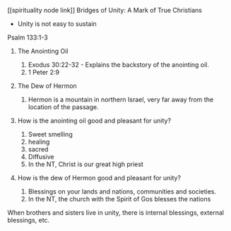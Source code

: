 [[spirituality node link]]
Bridges of Unity: A Mark of True Christians

- Unity is not easy to sustain

Psalm 133:1-3

1. The Anointing Oil
    
    1. Exodus 30:22-32 - Explains the backstory of the anointing oil.
    2. 1 Peter 2:9
2. The Dew of Hermon
    
    1. Hermon is a mountain in northern Israel, very far away from the location of the passage.
3. How is the anointing oil good and pleasant for unity?
    
    1. Sweet smelling
    2. healing
    3. sacred
    4. Diffusive
    5. In the NT, Christ is our great high priest
4. How is the dew of Hermon good and pleasant for unity?
    
    1. Blessings on your lands and nations, communities and societies.
    2. In the NT, the church with the Spirit of Gos blesses the nations

When brothers and sisters live in unity, there is internal blessings, external blessings, etc.